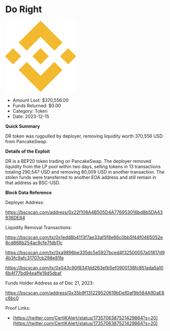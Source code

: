 # Do Right
![Do Right](/rektimages/DR-Token-Rugpull.png)
- Amount Lost: $370,556.00
- Funds Returned: $0.00
- Category: Token
- Date: 2023-12-15

**Quick Summary**

DR token was rugpulled by deployer, removing liquidity worth 370,556 USD from PancakeSwap.

  


 **Details of the Exploit**

DR is a BEP20 token trading on PancakeSwap. The deployer removed liquidity from the LP pool within two days, selling tokens in 13 transactions totaling 290,547 USD and removing 80,009 USD in another transaction. The stolen funds were transferred to another EOA address and still remain in that address as BSC-USD.

  


 **Block Data Reference**

Deployer Address:

https://bscscan.com/address/0x22f108A4B505D4A776953016bd8b5DA43936DE84

  


Liquidity Removal Transactions:

https://bscscan.com/tx/0x1edd8b4113f7ae33af5f8e66c0bb5f44f0465052e8cd868b254ac9cfe7fdb11c

https://bscscan.com/tx/0xa9896be335dc5e5927bced4f32500057a01817d94b3fc9afc31707cb298e81fe

https://bscscan.com/tx/0x043c90f8341dd263efb5ef0900138fc851ada5a106b4f77bd94eaffe19d5dbaf

  


Funds Holder Address as of Dec 21, 2023:

https://bscscan.com/address/0x35b9f131229520619bDefDaf9b584A9DaE8c6bc0


Proof Links:
- [https://twitter.com/CertiKAlert/status/1735706387521429864?s=20](https://twitter.com/CertiKAlert/status/1735706387521429864?s=20)


